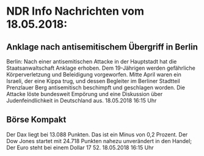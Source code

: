 # NDR Info Nachrichten vom 18.05.2018:


## Anklage nach antisemitischem Übergriff in Berlin
Berlin: Nach einer antisemitischen Attacke in der Hauptstadt hat die Staatsanwaltschaft Anklage erhoben. Dem 19-Jährigen werden gefährliche Körperverletzung und Beleidigung vorgeworfen. Mitte April waren ein Israeli, der eine Kippa trug, und dessen Begleiter im Berliner Stadtteil Prenzlauer Berg antisemitisch beschimpft und geschlagen worden. Die Attacke löste bundesweit Empörung und eine Diskussion über Judenfeindlichkeit in Deutschland aus. 18.05.2018 16:15 Uhr 

## Börse Kompakt
Der Dax liegt bei 13.088 Punkten. Das ist ein Minus von 0,2 Prozent. Der Dow Jones startet mit 24.718 Punkten nahezu unverändert in den Handel; Der Euro steht bei einem Dollar 17 52. 18.05.2018 16:15 Uhr 
